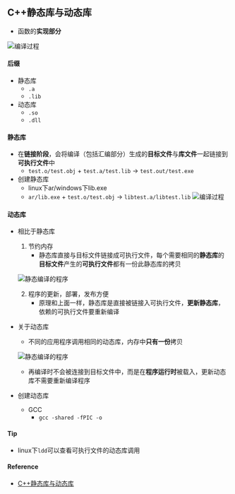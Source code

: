 ## C++静态库与动态库
* 函数的**实现部分**

![编译过程](http://images.cnitblog.com/blog/92071/201310/16201602-9c6047fe25ac46659d0a5ab2945552ce.png)

#### 后缀
* 静态库
    * `.a`
    * `.lib`
* 动态库
    * `.so`
    * `.dll`

#### 静态库
* 在**链接阶段**，会将编译（包括汇编部分）生成的**目标文件**与**库文件**一起链接到**可执行文件**中
    * `test.o/test.obj` + `test.a/test.lib` -> `test.out/test.exe`
* 创建静态库
    * linux下ar/windows下lib.exe
    * `ar/lib.exe` + `test.o/test.obj` -> `libtest.a/libtest.lib`
![编译过程](http://images.cnitblog.com/blog/92071/201310/16201603-f1bb74f9fd10480e83cbf530cdabad68.png)

#### 动态库
* 相比于静态库
    1. 节约内存
        * 静态库直接与目标文件链接成可执行文件，每个需要相同的**静态库**的**目标文件**产生的**可执行文件**都有一份此静态库的拷贝

    ![静态编译的程序](http://images.cnitblog.com/blog/92071/201310/16201613-5877f674048f45d58fe9bb40224d3b4d.png)

    2. 程序的更新，部署，发布方便
        * 原理和上面一样，静态库是直接被链接入可执行文件，**更新静态库**，依赖的可执行文件要重新编译
* 关于动态库
    * 不同的应用程序调用相同的动态库，内存中**只有一份**拷贝

    ![静态编译的程序](http://images.cnitblog.com/blog/92071/201310/16201614-70e43d2c17d749a5ab0b83fced1b4f73.png)

    * 再编译时不会被连接到目标文件中，而是在**程序运行时**被载入，更新动态库不需要重新编译程序
* 创建动态库
    * GCC
        * `gcc -shared -fPIC -o`
#### Tip
* linux下`ldd`可以查看可执行文件的动态库调用

#### Reference
* [C++静态库与动态库](http://www.cnblogs.com/skynet/p/3372855.html)
